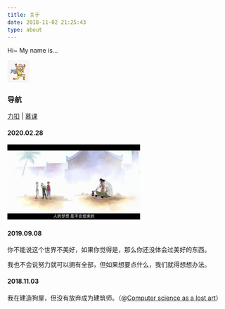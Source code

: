 ```yaml
---
title: 关于
date: 2018-11-02 21:25:43
type: about
---
```


Hi~ My name is...

<img src="avatar.jpg" width="10%" style="margin-left:0;" class="no-shadow">

### 导航

[力扣](https://www.leetcode-cn.com/smallyu) | [慕课](https://www.imooc.com/u/2408442/courses)

#### 2020.02.28

<img src="dream.jpeg" width="60%" style="margin-left:0;" class="no-shadow">

#### 2019.09.08

你不能说这个世界不美好，如果你觉得是，那么你还没体会过美好的东西。

我也不会说努力就可以拥有全部，但如果想要点什么，我们就得想想办法。

#### 2018.11.03

我在建造狗屋，但没有放弃成为建筑师。（@[Computer science as a lost art](http://rubyhacker.com/blog2/20150917.html)）
